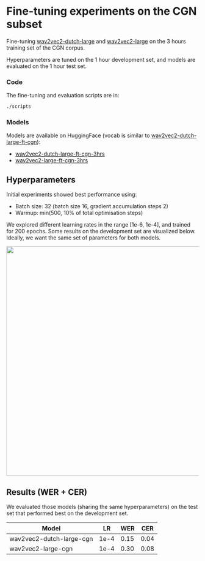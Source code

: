 # Fine-tuning experiments on the CGN subset

Fine-tuning [wav2vec2-dutch-large](https://huggingface.co/GroNLP/wav2vec2-dutch-large) and [wav2vec2-large](https://huggingface.co/facebook/wav2vec2-large) on the 3 hours training set of the CGN corpus.

Hyperparameters are tuned on the 1 hour development set, and models are evaluated on the 1 hour test set.

### Code

The fine-tuning and evaluation scripts are in:
```bash
./scripts
```

### Models

Models are available on HuggingFace (vocab is similar to [wav2vec2-dutch-large-ft-cgn](https://huggingface.co/GroNLP/wav2vec2-dutch-large-ft-cgn)):
- [wav2vec2-dutch-large-ft-cgn-3hrs](https://huggingface.co/bartelds/wav2vec2-dutch-large-ft-cgn-3hrs)
- [wav2vec2-large-ft-cgn-3hrs](https://huggingface.co/bartelds/wav2vec2-large-ft-cgn-3hrs)

## Hyperparameters
Initial experiments showed best performance using:
- Batch size: 32 (batch size 16, gradient accumulation steps 2)
- Warmup: min(500, 10% of total optimisation steps)

We explored different learning rates in the range [1e-6, 1e-4], and trained for 200 epochs.
Some results on the development set are visualized below. Ideally, we want the same set of parameters for both models.

<img src="https://user-images.githubusercontent.com/55746420/168585882-2d08ec64-462e-4818-b55d-a01f4cdba509.png" width="600" height="600">

## Results (WER + CER)

We evaluated those models (sharing the same hyperparameters) on the test set that performed best on the development set.

| Model                   | LR            | WER       | CER          |
|-------------------------|---------------|-----------|--------------|
| wav2vec2-dutch-large-cgn| 1e-4          | 0.15      | 0.04         |
| wav2vec2-large-cgn      | 1e-4          | 0.30      | 0.08         |
